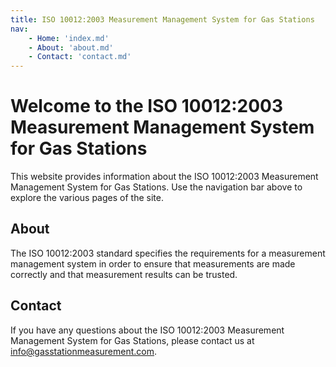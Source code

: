 ```yaml
---
title: ISO 10012:2003 Measurement Management System for Gas Stations
nav:
    - Home: 'index.md'
    - About: 'about.md'
    - Contact: 'contact.md'
---
```


# Welcome to the ISO 10012:2003 Measurement Management System for Gas Stations

This website provides information about the ISO 10012:2003 Measurement Management System for Gas Stations. Use the navigation bar above to explore the various pages of the site.

## About

The ISO 10012:2003 standard specifies the requirements for a measurement management system in order to ensure that measurements are made correctly and that measurement results can be trusted.

## Contact

If you have any questions about the ISO 10012:2003 Measurement Management System for Gas Stations, please contact us at info@gasstationmeasurement.com.
